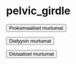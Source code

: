 # pelvic_girdle

<button class="green-button" id="pelvic_girdle_proksimaalinen">Proksimaaliset murtumat</button>

<button class="green-button" id="pelvic_girdle_diafyysi">Diafyysin murtumat</button>

<button class="green-button" id="pelvic_girdle_distaalinen">Distaaliset murtumat</button>

